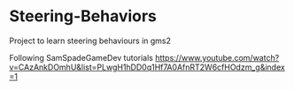 # Steering-Behaviors
Project to learn steering behaviours in gms2

Following SamSpadeGameDev tutorials
https://www.youtube.com/watch?v=CAzAnkDOmhU&list=PLwgH1hDD0q1Hf7A0AfnRT2W6cfHOdzm_g&index=1
